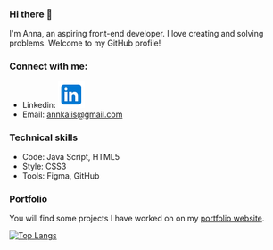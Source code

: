 ### Hi there 👋
I'm Anna, an aspiring front-end developer. I love creating and solving problems. Welcome to my GitHub profile! 

### Connect with me:

* Linkedin: [![Linkedin logo](\icons\icons8-linkedin-48.png)](https://www.linkedin.com/in/anna-kalis-3751ab82/)
* Email: annkalis@gmail.com

### Technical skills
* Code: Java Script, HTML5
* Style: CSS3
* Tools: Figma, GitHub

### Portfolio
You will find some projects I have worked on on my  [portfolio website](https://anna-kalis-portfolio.netlify.app/).



[![Top Langs](https://github-readme-stats.vercel.app/api/top-langs/?username=annakalis&layout=compact)](https://github.com/annakalis)
